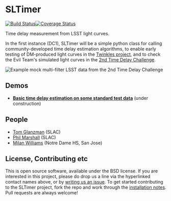 # SLTimer
[![Build Status](https://travis-ci.org/DarkEnergyScienceCollaboration/SLTimer.svg?branch=master)](https://travis-ci.org/DarkEnergyScienceCollaboration/SLTimer)[![Coverage Status](https://coveralls.io/repos/github/DarkEnergyScienceCollaboration/SLTimer/badge.svg?branch=master)](https://coveralls.io/github/DarkEnergyScienceCollaboration/SLTimer?branch=master)

Time delay measurement from LSST light curves.

In the first instance (DC1), SLTimer will be a simple python class for calling community-developed time delay estimation algorithms, to enable early testing of DM-produced light curves in the [Twinkles project](https://github.com/DarkEnergyScienceCollaboration/Twinkles), and to check the Evil Team's simulated light curves in the [2nd Time Delay Challenge](http://timdelaychallenge.org). 

![Example mock multi-filter LSST data from the 2nd Time Delay Challenge](https://raw.githubusercontent.com/DarkEnergyScienceCollaboration/SLTimeDelayChallenge/master/docs/TDC2/figs/example_lcs.png?token=AArY9_ujo_lqsLQGHlmkO47i7eQAMgpvks5XXu5qwA%3D%3D)

## Demos

* **[Basic time delay estimation on some standard test data](https://github.com/DarkEnergyScienceCollaboration/SLTimer/blob/master/notebooks/Demo.ipynb)** (under construction)


## People

* [Tom Glanzman](https://github.com/DarkEnergyScienceCollaboration/SLTimer/issues/new?body=@TomGlanzman) (SLAC)
* [Phil Marshall](https://github.com/DarkEnergyScienceCollaboration/SLTimer/issues/new?body=@drphilmarshall) (SLAC)
* [Milan Williams](https://github.com/DarkEnergyScienceCollaboration/SLTimer/issues/new?body=@milanwilliams) (Notre Dame HS, San Jose)


## License, Contributing etc

This is open source software, available under the BSD license. If you are interested in this project, please do drop us a line via the hyperlinked contact names above, or by [writing us an issue](https://github.com/DarkEnergyScienceCollaboration/SLTimer/issues/new). To get started contributing to the SLTimer project, fork the repo and work through the [installation notes](https://github.com/DarkEnergyScienceCollaboration/SLTimer/blob/master/INSTALL.md). Pull requests are always welcome!

